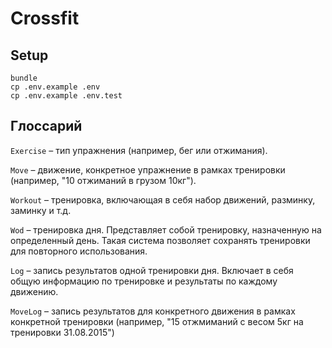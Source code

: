 # Crossfit

## Setup

    bundle
    cp .env.example .env
    cp .env.example .env.test

## Глоссарий

`Exercise` – тип упражнения (например, бег или отжимания).

`Move` – движение, конкретное упражнение в рамках тренировки (например, "10 отжиманий в грузом 10кг").

`Workout` – тренировка, включающая в себя набор движений, разминку, заминку и т.д.

`Wod` – тренировка дня. Представляет собой тренировку, назначенную на определенный день.
Такая система позволяет сохранять тренировки для повторного использования.

`Log` – запись результатов одной тренировки дня.
Включает в себя общую информацию по тренировке и результаты по каждому движению.

`MoveLog` – запись результатов для конкретного движения в рамках конкретной тренировки
(например, "15 отжмиманий с весом 5кг на тренировки 31.08.2015")

